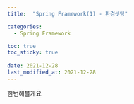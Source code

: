 ```yaml
---
title:  "Spring Framework(1) - 환경셋팅"

categories:
  - Spring Framework

toc: true
toc_sticky: true
 
date: 2021-12-28
last_modified_at: 2021-12-28
---
```


한번해볼게요